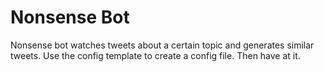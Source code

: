 Nonsense Bot
============

Nonsense bot watches tweets about a certain topic and generates similar tweets.
Use the config template to create a config file. Then have at it.

